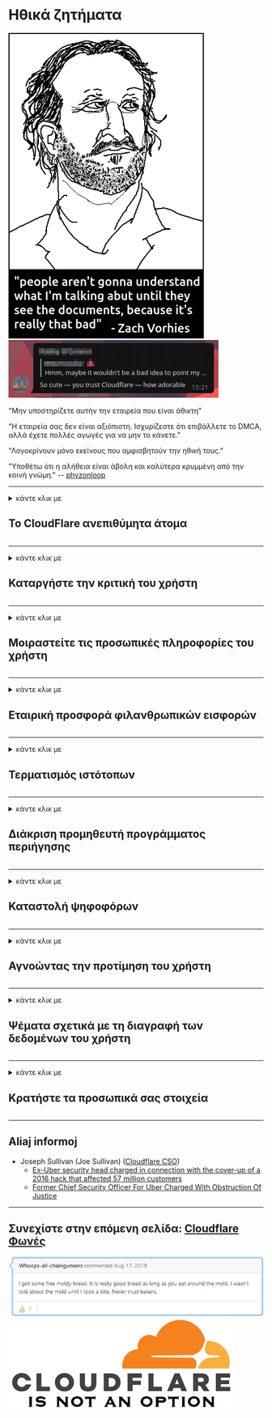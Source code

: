 # Ηθικά ζητήματα

![](../image/itsreallythatbad.jpg)
![](../image/telegram/c81238387627b4bfd3dcd60f56d41626.jpg)

"Μην υποστηρίζετε αυτήν την εταιρεία που είναι άθικτη"

"Η εταιρεία σας δεν είναι αξιόπιστη. Ισχυρίζεστε ότι επιβάλλετε το DMCA, αλλά έχετε πολλές αγωγές για να μην το κάνετε."

"Λογοκρίνουν μόνο εκείνους που αμφισβητούν την ηθική τους."

"Υποθέτω ότι η αλήθεια είναι άβολη και καλύτερα κρυμμένη από την κοινή γνώμη."  -- [phyzonloop](https://twitter.com/phyzonloop)


---


<details>
<summary>κάντε κλικ με

## Το CloudFlare ανεπιθύμητα άτομα
</summary>


Το Cloudflare στέλνει ανεπιθύμητα μηνύματα ηλεκτρονικού ταχυδρομείου σε χρήστες που δεν ανήκουν στο Cloudflare.

- Αποστολή email μόνο σε συνδρομητές που έχουν επιλέξει
- Όταν ο χρήστης λέει "διακοπή", τότε σταματήστε να στέλνετε email

Είναι τόσο απλό. Αλλά το Cloudflare δεν με νοιάζει.
Το Cloudflare είπε ότι η χρήση της υπηρεσίας του μπορεί να σταματήσει όλους τους spammers ή τους εισβολείς.
Πώς μπορούμε να σταματήσουμε το Cloudflare χωρίς να ενεργοποιήσουμε το Cloudflare;


| 🖼 | 🖼 |
| --- | --- |
| ![](../image/cfspam01.jpg) | ![](../image/cfspam03.jpg) |
| ![](../image/cfspam02.jpg) | ![](../image/cfspambrittany.jpg)<br>![](../image/cfspamtwtr.jpg) |

</details>

---

<details>
<summary>κάντε κλικ με

## Καταργήστε την κριτική του χρήστη
</summary>


Αρνητικές κριτικές λογοκριτή Cloudflare.
Εάν δημοσιεύσετε κείμενο anti-Cloudflare στο Twitter, έχετε την ευκαιρία να λάβετε απάντηση από τον υπάλληλο του Cloudflare με το μήνυμα "Όχι, δεν είναι".
Εάν δημοσιεύσετε μια αρνητική κριτική σε οποιονδήποτε ιστότοπο κριτικής, θα προσπαθήσουν να την λογοκρίνουν.


| 🖼 | 🖼 |
| --- | --- |
| ![](../image/cfcenrev_01.jpg)<br>![](../image/cfcenrev_02.jpg) | ![](../image/cfcenrev_03.jpg) |

</details>

---

<details>
<summary>κάντε κλικ με

## Μοιραστείτε τις προσωπικές πληροφορίες του χρήστη
</summary>


Το Cloudflare έχει ένα τεράστιο πρόβλημα παρενόχλησης.
Το Cloudflare κοινοποιεί προσωπικά στοιχεία όσων διαμαρτύρονται για φιλοξενούμενους ιστότοπους.
Μερικές φορές σας ζητούν να δώσετε το πραγματικό σας αναγνωριστικό.
Εάν δεν θέλετε να παρενοχληθείτε, να επιτεθείτε, να χτυπήσετε ή να σκοτώσετε, καλύτερα να μείνετε μακριά από τους ιστότοπους Cloudflared.


| 🖼 | 🖼 |
| --- | --- |
| ![](../image/cfdox_what.jpg) | ![](../image/cfdox_swat.jpg) |
| ![](../image/cfdox_kill.jpg) | ![](../image/cfdox_threat.jpg) |
| ![](../image/cfdox_dox.jpg) | ![](../image/cfdox_ex1.jpg)<br>![](../image/cfdox_ex2.jpg) |

</details>

---

<details>
<summary>κάντε κλικ με

## Εταιρική προσφορά φιλανθρωπικών εισφορών
</summary>


Το CloudFlare ζητά φιλανθρωπικές συνεισφορές.
Είναι πολύ τρομακτικό ότι μια αμερικανική εταιρεία θα ζητούσε φιλανθρωπία μαζί με μη κερδοσκοπικούς οργανισμούς που έχουν καλές αιτίες.
Αν σας αρέσει να αποκλείετε άτομα ή να χάνετε χρόνο άλλων ατόμων, ίσως θελήσετε να παραγγείλετε μερικές πίτσες για υπαλλήλους στο Cloudflare.


![](../image/cfdonate.jpg)

</details>

---

<details>
<summary>κάντε κλικ με

## Τερματισμός ιστότοπων
</summary>


Τι θα κάνετε αν ο ιστότοπός σας κλείσει ξαφνικά;
Υπάρχουν αναφορές ότι το Cloudflare διαγράφει σιωπηλά τη διαμόρφωση του χρήστη ή διακόπτει την υπηρεσία χωρίς προειδοποίηση.
Σας προτείνουμε να βρείτε καλύτερο πάροχο.

![](../image/cftmnt.jpg)

</details>

---

<details>
<summary>κάντε κλικ με

## Διάκριση προμηθευτή προγράμματος περιήγησης
</summary>


Το CloudFlare παρέχει προτιμησιακή μεταχείριση σε όσους χρησιμοποιούν το Firefox ενώ παράλληλα παρέχει εχθρική μεταχείριση σε χρήστες που δεν χρησιμοποιούν το Tor-Browser μέσω του Tor.
Οι χρήστες των οποίων, δικαίως, αρνούνται να εκτελέσουν μη-δωρεάν javascript, λαμβάνουν επίσης εχθρική μεταχείριση.
Αυτή η ανισότητα πρόσβασης είναι κατάχρηση ουδετερότητας δικτύου και κατάχρηση εξουσίας.

![](../image/browdifftbcx.gif)

- Αριστερά: Περιηγητής Tor, Δεξιά: Chrome. Ίδια διεύθυνση IP.

![](../image/browserdiff.jpg)

- Αριστερά: Tor Browser Javascript Disabled, Cookie Enabled
- Δεξιά: Το Chrome Javascript Enabled, Cookie Disabled

![](../image/cfsiryoublocked.jpg)

- QuteBrowser (μικρό πρόγραμμα περιήγησης) χωρίς Tor (Clearnet IP)

| ***Πρόγραμμα περιήγησης*** | ***Πρόσβαση στη θεραπεία*** |
| --- | --- |
| Tor Browser (Η Javascript ενεργοποιήθηκε) | επιτρέπεται η πρόσβαση |
| Firefox (Η Javascript ενεργοποιήθηκε) | η πρόσβαση υποβαθμίστηκε |
| Chromium (Η Javascript ενεργοποιήθηκε) | η πρόσβαση υποβαθμίστηκε |
| Chromium or Firefox (Η Javascript απενεργοποιήθηκε) | Δεν επιτρέπεται η πρόσβαση |
| Chromium or Firefox (Το cookie απενεργοποιήθηκε) | Δεν επιτρέπεται η πρόσβαση |
| QuteBrowser | Δεν επιτρέπεται η πρόσβαση |
| lynx | Δεν επιτρέπεται η πρόσβαση |
| w3m | Δεν επιτρέπεται η πρόσβαση |
| wget | Δεν επιτρέπεται η πρόσβαση |


Γιατί να μην χρησιμοποιήσετε το κουμπί Ήχου για να λύσετε την εύκολη πρόκληση;

Ναι, υπάρχει ένα κουμπί ήχου, αλλά δεν λειτουργεί πάντα μέσω του Tor.
Θα λάβετε αυτό το μήνυμα όταν κάνετε κλικ σε αυτό:

```
Προσπαθήστε ξανά αργότερα
Ο υπολογιστής ή το δίκτυό σας ενδέχεται να στέλνει αυτοματοποιημένα ερωτήματα.
Για την προστασία των χρηστών μας, δεν μπορούμε να επεξεργαστούμε το αίτημά σας αυτήν τη στιγμή.
Για περισσότερες λεπτομέρειες επισκεφθείτε τη σελίδα βοήθειας
```

</details>

---

<details>
<summary>κάντε κλικ με

## Καταστολή ψηφοφόρων
</summary>


Οι ψηφοφόροι στις πολιτείες των ΗΠΑ εγγράφονται για να ψηφίσουν τελικά μέσω του ιστότοπου του υφυπουργού στην πολιτεία κατοικίας τους.
Τα υπουργεία της Δημοκρατίας που ελέγχονται από τους Ρεπουμπλικάνους ασχολούνται με την καταστολή των ψηφοφόρων μέσω της εξουσιοδότησης του ιστότοπου του υφυπουργού μέσω του Cloudflare.
Η εχθρική μεταχείριση των χρηστών Tor στο Cloudflare, η θέση του MITM ως κεντρικό παγκόσμιο σημείο παρακολούθησης και ο επιβλαβής ρόλος του καθιστά τους υποψήφιους ψηφοφόρους απρόθυμους να εγγραφούν.
Ειδικά οι φιλελεύθεροι τείνουν να αγκαλιάζουν την ιδιωτική ζωή.
Τα έντυπα εγγραφής των ψηφοφόρων συλλέγουν ευαίσθητες πληροφορίες σχετικά με την πολιτική κλίση ενός ψηφοφόρου, την προσωπική φυσική διεύθυνση, τον αριθμό κοινωνικής ασφάλισης και την ημερομηνία γέννησης.
Οι περισσότερες πολιτείες δημοσιοποιούν μόνο ένα υποσύνολο αυτών των πληροφοριών, αλλά το Cloudflare βλέπει όλες αυτές τις πληροφορίες όταν κάποιος εγγραφεί για να ψηφίσει.

Λάβετε υπόψη ότι η καταχώριση χαρτιού δεν παρακάμπτει το Cloudflare επειδή οι υπάλληλοι του υπουργού εισόδου δεδομένων του υπουργού θα χρησιμοποιήσουν πιθανώς τον ιστότοπο Cloudflare για να εισαγάγουν τα δεδομένα.

| 🖼 | 🖼 |
| --- | --- |
| ![](../image/cfvotm_01.jpg) | ![](../image/cfvotm_02.jpg) |

- Το Change.org είναι ένας διάσημος ιστότοπος για τη συγκέντρωση ψήφων και την ανάληψη δράσης.
“άνθρωποι παντού ξεκινούν καμπάνιες, κινητοποιούν υποστηρικτές και συνεργάζονται με φορείς λήψης αποφάσεων για την εξεύρεση λύσεων.”
Δυστυχώς, πολλοί άνθρωποι δεν μπορούν να δουν το change.org καθόλου λόγω του επιθετικού φίλτρου του Cloudflare.
Τους εμποδίζεται να υπογράψουν την αναφορά, αποκλείοντας έτσι από τη δημοκρατική διαδικασία.
Η χρήση άλλης πλατφόρμας χωρίς cloud, όπως το OpenPetition βοηθά στην επίλυση του προβλήματος.

| 🖼 | 🖼 |
| --- | --- |
| ![](../image/changeorgasn.jpg) | ![](../image/changeorgtor.jpg) |

- Το "Athenian Project" του Cloudflare προσφέρει δωρεάν προστασία σε επίπεδο επιχείρησης σε κρατικούς και τοπικούς εκλογικούς ιστότοπους.
Είπαν ότι "οι εκλογείς τους μπορούν να έχουν πρόσβαση στις εκλογικές πληροφορίες και στην εγγραφή των ψηφοφόρων", αλλά αυτό είναι ψέμα επειδή πολλοί άνθρωποι δεν μπορούν να περιηγηθούν στον ιστότοπο.

</details>

---

<details>
<summary>κάντε κλικ με

## Αγνοώντας την προτίμηση του χρήστη
</summary>


Εάν εξαιρεθείτε κάτι, περιμένετε ότι δεν θα λάβετε email σχετικά με αυτό.
Το Cloudflare αγνοεί την προτίμηση του χρήστη και κοινοποιεί δεδομένα με εταιρείες τρίτων χωρίς τη συγκατάθεση του πελάτη.
Εάν χρησιμοποιείτε το δωρεάν πακέτο τους, μερικές φορές σας στέλνουν email που σας ζητούν να αγοράσετε μηνιαία συνδρομή.

![](../image/cfviopl_tp.jpg)

</details>

---

<details>
<summary>κάντε κλικ με

## Ψέματα σχετικά με τη διαγραφή των δεδομένων του χρήστη
</summary>


Σύμφωνα με το ιστολόγιο του πρώην πελάτη cloudflare, το Cloudflare λέει ψέματα για τη διαγραφή λογαριασμών.
Σήμερα, πολλές εταιρείες διατηρούν τα δεδομένα σας αφού κλείσετε ή καταργήσετε τον λογαριασμό σας.
Οι περισσότερες καλές εταιρείες το αναφέρουν στην πολιτική απορρήτου τους.
Cloudflare; Οχι.

```
2019-08-05 Το CloudFlare μου έστειλε επιβεβαίωση ότι είχαν καταργήσει τον λογαριασμό μου.
2019-10-02 Έλαβα ένα email από το CloudFlare "γιατί είμαι πελάτης"
```

Το Cloudflare δεν ήξερε για τη λέξη "κατάργηση".
Εάν καταργηθεί πραγματικά, γιατί αυτός ο πρώην πελάτης έλαβε email;
Ανέφερε επίσης ότι η πολιτική απορρήτου του Cloudflare δεν αναφέρεται σε αυτό.

```
Η νέα πολιτική απορρήτου τους δεν αναφέρει τη διατήρηση δεδομένων για ένα χρόνο.
```

![](../image/cfviopl_notdel.jpg)

Πώς μπορείτε να εμπιστευτείτε το Cloudflare εάν η πολιτική απορρήτου τους είναι LIE;

</details>

---

<details>
<summary>κάντε κλικ με

## Κρατήστε τα προσωπικά σας στοιχεία
</summary>


Η διαγραφή του λογαριασμού Cloudflare είναι δύσκολη.

```
Υποβάλετε ένα εισιτήριο υποστήριξης χρησιμοποιώντας την κατηγορία "Λογαριασμός",
και ζητήστε διαγραφή λογαριασμού στο σώμα μηνυμάτων.
Δεν πρέπει να έχετε συσχετιστεί τομείς ή πιστωτικές κάρτες στο λογαριασμό σας πριν ζητήσετε τη διαγραφή.
```

Θα λάβετε αυτό το email επιβεβαίωσης.

![](../image/cf_deleteandkeep.jpg)

"Έχουμε αρχίσει να επεξεργαζόμαστε το αίτημα διαγραφής" αλλά "Θα συνεχίσουμε να αποθηκεύουμε τα προσωπικά σας στοιχεία".

Μπορείτε να "εμπιστευτείτε" αυτό;

</details>

---

## Aliaj informoj

- Joseph Sullivan (Joe Sullivan) ([Cloudflare CSO](https://twitter.com/eastdakota/status/1296522269313785862))
  - [Ex-Uber security head charged in connection with the cover-up of a 2016 hack that affected 57 million customers](https://www.businessinsider.com/uber-data-hack-security-head-joe-sullivan-charged-cover-up-2020-8)
  - [Former Chief Security Officer For Uber Charged With Obstruction Of Justice](https://www.justice.gov/usao-ndca/pr/former-chief-security-officer-uber-charged-obstruction-justice)


---

## Συνεχίστε στην επόμενη σελίδα:   [Cloudflare Φωνές](../PEOPLE.md)

![](../image/freemoldybread.jpg)
![](../image/cfisnotanoption.jpg)
